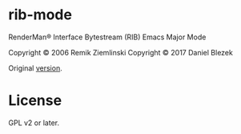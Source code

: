 # rib-mode
RenderMan® Interface Bytestream (RIB) Emacs Major Mode

Copyright © 2006 Remik Ziemlinski 
Copyright © 2017 Daniel Blezek

Original [version](http://rib-mode.sourceforge.net/).

# License

GPL v2 or later.




